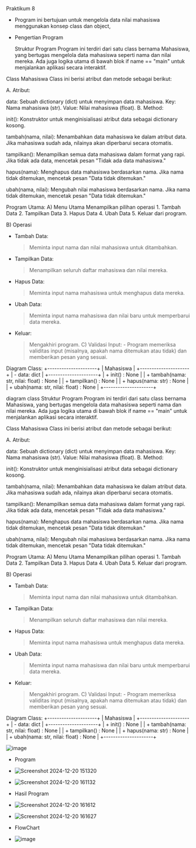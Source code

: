 Praktikum 8

- Program ini bertujuan untuk mengelola data nilai mahasiswa menggunakan konsep class dan object,

- Pengertian Program

  Struktur Program
Program ini terdiri dari satu class bernama Mahasiswa, yang bertugas mengelola data mahasiswa seperti nama dan nilai mereka. Ada juga logika utama di bawah blok if name == "main" untuk menjalankan aplikasi secara interaktif.

Class Mahasiswa
Class ini berisi atribut dan metode sebagai berikut:

A. Atribut:

data: Sebuah dictionary (dict) untuk menyimpan data mahasiswa.
Key: Nama mahasiswa (str).
Value: Nilai mahasiswa (float).
B. Method:

init():
Konstruktor untuk menginisialisasi atribut data sebagai dictionary kosong.

tambah(nama, nilai):
Menambahkan data mahasiswa ke dalam atribut data. Jika mahasiswa sudah ada, nilainya akan diperbarui secara otomatis.

tampilkan():
Menampilkan semua data mahasiswa dalam format yang rapi. Jika tidak ada data, mencetak pesan "Tidak ada data mahasiswa."

hapus(nama):
Menghapus data mahasiswa berdasarkan nama. Jika nama tidak ditemukan, mencetak pesan "Data tidak ditemukan."

ubah(nama, nilai):
Mengubah nilai mahasiswa berdasarkan nama. Jika nama tidak ditemukan, mencetak pesan "Data tidak ditemukan."

Program Utama:
A) Menu Utama Menampilkan pilihan operasi 1. Tambah Data 2. Tampilkan Data 3. Hapus Data 4. Ubah Data 5. Keluar dari program.

B) Operasi
   - Tambah Data:
     > Meminta input nama dan nilai mahasiswa untuk ditambahkan. 
   - Tampilkan Data:
     > Menampilkan seluruh daftar mahasiswa dan nilai mereka.
   - Hapus Data:
     > Meminta input nama mahasiswa untuk menghapus data mereka.
   - Ubah Data:
     > Meminta input nama mahasiswa dan nilai baru untuk memperbarui data mereka.
   - Keluar:
     > Mengakhiri program.
C) Validasi Input: - Program memeriksa validitas input (misalnya, apakah nama ditemukan atau tidak) dan memberikan pesan yang sesuai.

Diagram Class:
+---------------------+ | Mahasiswa | +---------------------+ | - data: dict | +---------------------+ | + init() : None | | + tambah(nama: str, nilai: float) : None | | + tampilkan() : None | | + hapus(nama: str) : None | | + ubah(nama: str, nilai: float) : None | +---------------------+

diagram class
Struktur Program
Program ini terdiri dari satu class bernama Mahasiswa, yang bertugas mengelola data mahasiswa seperti nama dan nilai mereka. Ada juga logika utama di bawah blok if name == "main" untuk menjalankan aplikasi secara interaktif.

Class Mahasiswa
Class ini berisi atribut dan metode sebagai berikut:

A. Atribut:

data: Sebuah dictionary (dict) untuk menyimpan data mahasiswa.
Key: Nama mahasiswa (str).
Value: Nilai mahasiswa (float).
B. Method:

init():
Konstruktor untuk menginisialisasi atribut data sebagai dictionary kosong.

tambah(nama, nilai):
Menambahkan data mahasiswa ke dalam atribut data. Jika mahasiswa sudah ada, nilainya akan diperbarui secara otomatis.

tampilkan():
Menampilkan semua data mahasiswa dalam format yang rapi. Jika tidak ada data, mencetak pesan "Tidak ada data mahasiswa."

hapus(nama):
Menghapus data mahasiswa berdasarkan nama. Jika nama tidak ditemukan, mencetak pesan "Data tidak ditemukan."

ubah(nama, nilai):
Mengubah nilai mahasiswa berdasarkan nama. Jika nama tidak ditemukan, mencetak pesan "Data tidak ditemukan."

Program Utama:
A) Menu Utama Menampilkan pilihan operasi 1. Tambah Data 2. Tampilkan Data 3. Hapus Data 4. Ubah Data 5. Keluar dari program.

B) Operasi
   - Tambah Data:
     > Meminta input nama dan nilai mahasiswa untuk ditambahkan. 
   - Tampilkan Data:
     > Menampilkan seluruh daftar mahasiswa dan nilai mereka.
   - Hapus Data:
     > Meminta input nama mahasiswa untuk menghapus data mereka.
   - Ubah Data:
     > Meminta input nama mahasiswa dan nilai baru untuk memperbarui data mereka.
   - Keluar:
     > Mengakhiri program.
C) Validasi Input: - Program memeriksa validitas input (misalnya, apakah nama ditemukan atau tidak) dan memberikan pesan yang sesuai.

Diagram Class:
+---------------------+ | Mahasiswa | +---------------------+ | - data: dict | +---------------------+ | + init() : None | | + tambah(nama: str, nilai: float) : None | | + tampilkan() : None | | + hapus(nama: str) : None | | + ubah(nama: str, nilai: float) : None | +---------------------+


![image](https://github.com/user-attachments/assets/4c1b0d44-e6d4-4193-9ca2-82822f7c2104)

- Program
- ![Screenshot 2024-12-20 151320](https://github.com/user-attachments/assets/cd6fb1e4-b520-4dc9-a3cf-7f0172934645)
- ![Screenshot 2024-12-20 161132](https://github.com/user-attachments/assets/bae610ce-5c92-464c-9aa3-1316295e605a)

- Hasil Program
- ![Screenshot 2024-12-20 161612](https://github.com/user-attachments/assets/2865f8ec-eab0-4b6a-b92e-63ccbadc030a)
- ![Screenshot 2024-12-20 161627](https://github.com/user-attachments/assets/c38005bc-71ec-455a-89fa-bdf9781c9649)

- FlowChart
- ![image](https://github.com/user-attachments/assets/79f36f4b-f0d1-41c1-a868-30f7826ef3fd)





